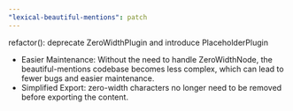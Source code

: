```yaml
---
"lexical-beautiful-mentions": patch
---
```


refactor(): deprecate ZeroWidthPlugin and introduce PlaceholderPlugin
- Easier Maintenance: Without the need to handle ZeroWidthNode, the beautiful-mentions codebase becomes less complex, which can lead to fewer bugs and easier maintenance.
- Simplified Export: zero-width characters no longer need to be removed before exporting the content.